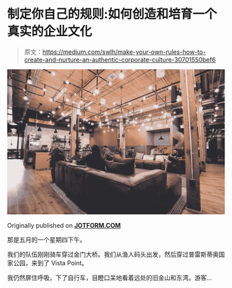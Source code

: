 # 制定你自己的规则:如何创造和培育一个真实的企业文化

> 原文：<https://medium.com/swlh/make-your-own-rules-how-to-create-and-nurture-an-authentic-corporate-culture-30701550bef6>

![](img/75e7bd87cc973f4fb93726f0beb2c473.png)

Originally published on [**JOTFORM.COM**](http://jotform.com/)

那是五月的一个星期四下午。

我们的队伍刚刚骑车穿过金门大桥。我们从渔人码头出发，然后穿过普雷斯蒂奥国家公园，来到了 Vista Point。

我仍然屏住呼吸，下了自行车，目瞪口呆地看着远处的旧金山和东湾。游客…